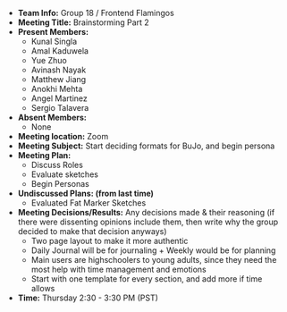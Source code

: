 * **Team Info:** Group 18 / Frontend Flamingos
* **Meeting Title:** Brainstorming Part 2
* **Present Members:**
  - Kunal Singla
  - Amal Kaduwela
  - Yue Zhuo
  - Avinash Nayak
  - Matthew Jiang
  - Anokhi Mehta
  - Angel Martinez
  - Sergio Talavera
* **Absent Members:**
  - None
* **Meeting location:** Zoom
* **Meeting Subject:** Start deciding formats for BuJo, and begin persona
* **Meeting Plan:**
  - Discuss Roles 
  - Evaluate sketches 
  - Begin Personas
* **Undiscussed Plans: (from last time)** 
  - Evaluated Fat Marker Sketches
* **Meeting Decisions/Results:** Any decisions made & their reasoning (if there were dissenting opinions include them, then write why the group decided to make that decision anyways)
    - Two page layout to make it more authentic
    - Daily Journal will be for journaling + Weekly would be for planning
    - Main users are highschoolers to young adults, since they need the most help with time management and emotions
    - Start with one template for every section, and add more if time allows
* **Time:** Thursday 2:30 - 3:30 PM (PST)